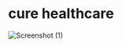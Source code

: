 # cure healthcare
![Screenshot (1)](https://github.com/user-attachments/assets/71c27d59-fe5b-4512-b8f9-d4b40d1a1568)

